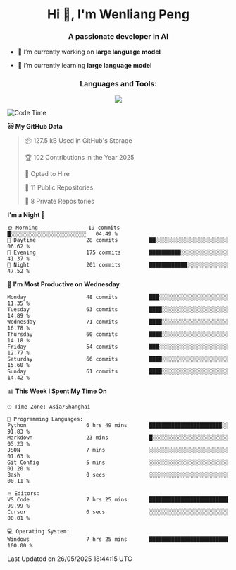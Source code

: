 <h1 align="center">Hi 👋, I'm Wenliang Peng</h1>
<h3 align="center">A passionate developer in AI</h3>

- 🔭 I’m currently working on **large language model**

- 🌱 I’m currently learning **large language model**

<!-- <h3 align="left">Connect with me:</h3> -->
<!-- <p align="left">
</p> -->

<h3 align="center">Languages and Tools:</h3>
<p align="center">
  <a href="https://skillicons.dev">
    <img src="https://skillicons.dev/icons?i=cpp,ros,docker,azure,git,linux,py,pytorch,cmake,githubactions,powershell,md&perline=6" />
  </a>
</p>


<!-- <p><img align="center" src="https://github-readme-stats.vercel.app/api/top-langs?username=bpwl0121&show_icons=true&locale=en&layout=compact" alt="bpwl0121" /></p> -->

<!-- <p><img align="center" src="https://github-readme-streak-stats.herokuapp.com/?user=bpwl0121&" alt="bpwl0121" /></p> -->

<!--START_SECTION:waka-->
![Code Time](http://img.shields.io/badge/Code%20Time-255%20hrs%2020%20mins-blue)

**🐱 My GitHub Data** 

> 📦 127.5 kB Used in GitHub's Storage 
 > 
> 🏆 102 Contributions in the Year 2025
 > 
> 💼 Opted to Hire
 > 
> 📜 11 Public Repositories 
 > 
> 🔑 8 Private Repositories 
 > 
**I'm a Night 🦉** 

```text
🌞 Morning                19 commits          █░░░░░░░░░░░░░░░░░░░░░░░░   04.49 % 
🌆 Daytime                28 commits          ██░░░░░░░░░░░░░░░░░░░░░░░   06.62 % 
🌃 Evening                175 commits         ██████████░░░░░░░░░░░░░░░   41.37 % 
🌙 Night                  201 commits         ████████████░░░░░░░░░░░░░   47.52 % 
```
📅 **I'm Most Productive on Wednesday** 

```text
Monday                   48 commits          ███░░░░░░░░░░░░░░░░░░░░░░   11.35 % 
Tuesday                  63 commits          ████░░░░░░░░░░░░░░░░░░░░░   14.89 % 
Wednesday                71 commits          ████░░░░░░░░░░░░░░░░░░░░░   16.78 % 
Thursday                 60 commits          ████░░░░░░░░░░░░░░░░░░░░░   14.18 % 
Friday                   54 commits          ███░░░░░░░░░░░░░░░░░░░░░░   12.77 % 
Saturday                 66 commits          ████░░░░░░░░░░░░░░░░░░░░░   15.60 % 
Sunday                   61 commits          ████░░░░░░░░░░░░░░░░░░░░░   14.42 % 
```


📊 **This Week I Spent My Time On** 

```text
🕑︎ Time Zone: Asia/Shanghai

💬 Programming Languages: 
Python                   6 hrs 49 mins       ███████████████████████░░   91.83 % 
Markdown                 23 mins             █░░░░░░░░░░░░░░░░░░░░░░░░   05.23 % 
JSON                     7 mins              ░░░░░░░░░░░░░░░░░░░░░░░░░   01.63 % 
Git Config               5 mins              ░░░░░░░░░░░░░░░░░░░░░░░░░   01.20 % 
Bash                     0 secs              ░░░░░░░░░░░░░░░░░░░░░░░░░   00.11 % 

🔥 Editors: 
VS Code                  7 hrs 25 mins       █████████████████████████   99.99 % 
Cursor                   0 secs              ░░░░░░░░░░░░░░░░░░░░░░░░░   00.01 % 

💻 Operating System: 
Windows                  7 hrs 25 mins       █████████████████████████   100.00 % 
```


 Last Updated on 26/05/2025 18:44:15 UTC
<!--END_SECTION:waka-->
